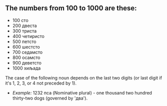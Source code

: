 ## The numbers from 100 to 1000 are these:

*   100 сто
*   200 двеста
*   300 триста
*   400 четиристо
*   500 петсто
*   600 шестсто
*   700 седамсто
*   800 осамсто
*   900 деветсто
*   1000 хиљада

The case of the following noun depends on the last two digits (or last digit if it's 1, 2, 3, or 4 not preceded by 1).

*   _Example:_ 1232 пса (Nominative plural) - one thousand two hundred thirty-two dogs (governed by 'два').